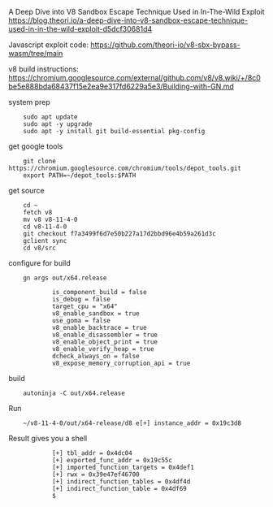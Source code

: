 A Deep Dive into V8 Sandbox Escape Technique Used in In-The-Wild Exploit https://blog.theori.io/a-deep-dive-into-v8-sandbox-escape-technique-used-in-in-the-wild-exploit-d5dcf30681d4

Javascript exploit code: https://github.com/theori-io/v8-sbx-bypass-wasm/tree/main

v8 build instructions: https://chromium.googlesource.com/external/github.com/v8/v8.wiki/+/8c0be5e888bda68437f15e2ea9e317fd6229a5e3/Building-with-GN.md

system prep

        sudo apt update
        sudo apt -y upgrade
        sudo apt -y install git build-essential pkg-config

get google tools

        git clone https://chromium.googlesource.com/chromium/tools/depot_tools.git
        export PATH=~/depot_tools:$PATH

get source

        cd ~
        fetch v8
        mv v8 v8-11-4-0
        cd v8-11-4-0
        git checkout f7a3499f6d7e50b227a17d2bbd96e4b59a261d3c
        gclient sync
        cd v8/src

configure for build

        gn args out/x64.release
        
                is_component_build = false
                is_debug = false
                target_cpu = "x64"
                v8_enable_sandbox = true
                use_goma = false
                v8_enable_backtrace = true
                v8_enable_disassembler = true
                v8_enable_object_print = true
                v8_enable_verify_heap = true
                dcheck_always_on = false
                v8_expose_memory_corruption_api = true

build

        autoninja -C out/x64.release

Run

        ~/v8-11-4-0/out/x64-release/d8 e[+] instance_addr = 0x19c3d8

Result gives you a shell

                [+] tbl_addr = 0x4dc04
                [+] exported_func_addr = 0x19c55c
                [+] imported_function_targets = 0x4def1
                [+] rwx = 0x39e47ef46700
                [+] indirect_function_tables = 0x4df4d
                [+] indirect_function_table = 0x4df69
                $ 




        
